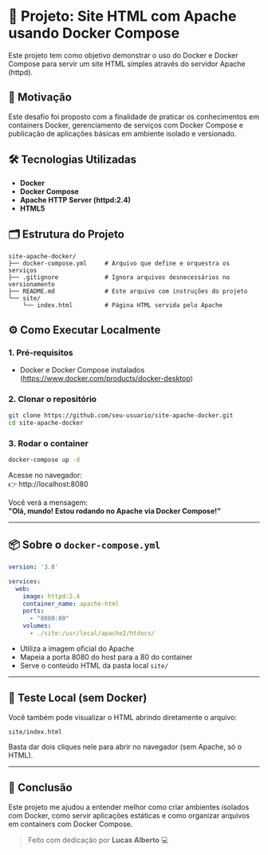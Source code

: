 # 🚀 Projeto: Site HTML com Apache usando Docker Compose

Este projeto tem como objetivo demonstrar o uso do Docker e Docker Compose para servir um site HTML simples através do servidor Apache (httpd).

## 🧠 Motivação

Este desafio foi proposto com a finalidade de praticar os conhecimentos em containers Docker, gerenciamento de serviços com Docker Compose e publicação de aplicações básicas em ambiente isolado e versionado.

## 🛠️ Tecnologias Utilizadas

- **Docker**
- **Docker Compose**
- **Apache HTTP Server (httpd:2.4)**
- **HTML5**

## 🗂️ Estrutura do Projeto

```
site-apache-docker/
├── docker-compose.yml     # Arquivo que define e orquestra os serviços
├── .gitignore             # Ignora arquivos desnecessários no versionamento
├── README.md              # Este arquivo com instruções do projeto
└── site/
    └── index.html         # Página HTML servida pelo Apache
```

## ⚙️ Como Executar Localmente

### 1. Pré-requisitos

- Docker e Docker Compose instalados  
(https://www.docker.com/products/docker-desktop)

### 2. Clonar o repositório

```bash
git clone https://github.com/seu-usuario/site-apache-docker.git
cd site-apache-docker
```

### 3. Rodar o container

```bash
docker-compose up -d
```

Acesse no navegador:  
👉 http://localhost:8080

Você verá a mensagem:  
**"Olá, mundo! Estou rodando no Apache via Docker Compose!"**

---

## 📦 Sobre o `docker-compose.yml`

```yaml
version: '3.8'

services:
  web:
    image: httpd:2.4
    container_name: apache-html
    ports:
      - "8080:80"
    volumes:
      - ./site:/usr/local/apache2/htdocs/
```

- Utiliza a imagem oficial do Apache
- Mapeia a porta 8080 do host para a 80 do container
- Serve o conteúdo HTML da pasta local `site/`

---

## 🧪 Teste Local (sem Docker)

Você também pode visualizar o HTML abrindo diretamente o arquivo:

```
site/index.html
```

Basta dar dois cliques nele para abrir no navegador (sem Apache, só o HTML).

---

## 📝 Conclusão

Este projeto me ajudou a entender melhor como criar ambientes isolados com Docker, como servir aplicações estáticas e como organizar arquivos em containers com Docker Compose.

> Feito com dedicação por **Lucas Alberto** 💻
